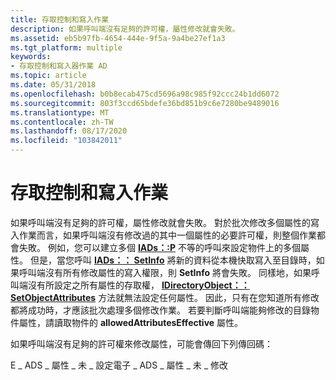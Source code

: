 ```yaml
---
title: 存取控制和寫入作業
description: 如果呼叫端沒有足夠的許可權，屬性修改就會失敗。
ms.assetid: eb5b97fb-4654-444e-9f5a-9a4be27ef1a3
ms.tgt_platform: multiple
keywords:
- 存取控制和寫入器作業 AD
ms.topic: article
ms.date: 05/31/2018
ms.openlocfilehash: b0b8ecab475cd5696a98c985f92ccc24b1dd6072
ms.sourcegitcommit: 803f3ccd65bdefe36bd851b9c6e7280be9489016
ms.translationtype: MT
ms.contentlocale: zh-TW
ms.lasthandoff: 08/17/2020
ms.locfileid: "103842011"
---
```

# <a name="access-control-and-write-operations"></a>存取控制和寫入作業

如果呼叫端沒有足夠的許可權，屬性修改就會失敗。 對於批次修改多個屬性的寫入作業而言，如果呼叫端沒有修改過的其中一個屬性的必要許可權，則整個作業都會失敗。 例如，您可以建立多個 [**IADs：:P**](/windows/desktop/api/iads/nf-iads-iads-put) 不等的呼叫來設定物件上的多個屬性。 但是，當您呼叫 [**IADs：： SetInfo**](/windows/desktop/api/iads/nf-iads-iads-setinfo) 將新的資料從本機快取寫入至目錄時，如果呼叫端沒有所有修改屬性的寫入權限，則 **SetInfo** 將會失敗。 同樣地，如果呼叫端沒有所設定之所有屬性的存取權， [**IDirectoryObject：： SetObjectAttributes**](/windows/desktop/api/iads/nf-iads-idirectoryobject-setobjectattributes) 方法就無法設定任何屬性。 因此，只有在您知道所有修改都將成功時，才應該批次處理多個修改作業。 若要判斷呼叫端能夠修改的目錄物件屬性，請讀取物件的 **allowedAttributesEffective** 屬性。

如果呼叫端沒有足夠的許可權來修改屬性，可能會傳回下列傳回碼：

E \_ ADS \_ 屬性 \_ 未 \_ 設定電子 \_ ADS \_ 屬性 \_ 未 \_ 修改

 

 